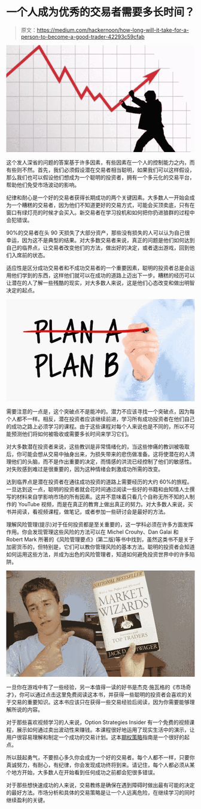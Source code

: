 # 一个人成为优秀的交易者需要多长时间？

> 原文：<https://medium.com/hackernoon/how-long-will-it-take-for-a-person-to-become-a-good-trader-42293c59cfab>

![](img/7eb6bbde4129f808089a6d621197680d.png)

这个发人深省的问题的答案基于许多因素，有些因素在一个人的控制能力之内，而有些则不然。首先，我们必须假设潜在交易者相当聪明，如果我们可以这样假设，那么我们也可以假设他们想成为一个聪明的投资者，拥有一个多元化的交易平台，帮助他们免受市场波动的影响。

纪律和耐心是一个好的交易者获得长期成功的两个关键因素。大多数人一开始会成为一个糟糕的交易者，因为他们不知道更好的交易方式，可能会买顶卖底，只有在窗口有绿灯亮的时候才会买入。新交易者在学习投机和如何把你扔进狼群的过程中会犯错误。

90%的交易者在头 90 天损失了大部分资产，那些没有损失的人可以认为自己很幸运，因为这不是典型的结果。对大多数交易者来说，真正的问题是他们如何达到自己的临界点，让交易者改变他们的方法，做出好的决定，或者退出游戏，回到他们入席前的状态。

适应性是区分成功交易者和不成功交易者的一个重要因素，聪明的投资者总是会运用他们学到的东西，这样他们就可以在成功的道路上迈出下一步。糟糕的经历可以让潜在的人了解一些残酷的现实，对大多数人来说，这是他们心态改变和做出明智决定的起点。

![](img/5f10db870be99ba282b33a0d3fbaeea4.png)

需要注意的一点是，这个突破点不是能冲的。潜力不应该寻找一个突破点，因为每个人都不一样。相反，潜在投资者应该继续前进，学习所有成功投资者在他们自己的成功之路上必须学习的课程。由于这些课程对每个人来说也是不同的，所以不可能预测他们将如何被吸收或需要多长时间来学习它们。

对大多数潜在投资者来说，这些教训是非常情绪化的，当这些惨痛的教训被吸取后，你可能会想从交易中抽身出来，为损失带来的悲伤做准备。这将使潜在的人清理他们的头脑，而不是作出重要的决定，而情感的洪流已经控制了他们的敏感性。对失败感到难过是很重要的，因为这种情绪会刺激成功所需的改变。

达到临界点是潜在投资者在通往成功投资的道路上需要经历的大约 60%的旅程。一旦达到这一点，聪明的投资者就会花时间通过阅读一些好的书籍和由知情人士撰写的材料来自学影响市场的所有因素。这并不意味着只看几个自称无所不知的人制作的 YouTube 视频，而是在真正的教育上做出真正的努力。对大多数人来说，买书并阅读，看视频课程，做笔记，或者参加一些研讨会是最好的方法。

理解风险管理(提示)对于任何投资都是至关重要的，这一学科必须在许多方面发挥作用。你会发现管理这些风险的方法可以在 Michel Crouhy、Dan Galai 和 Robert Mark 所著的《风险管理要点》(第二版)等书中找到，虽然这类书不是关于加密货币的，但特别是，它们可以教你管理风险的基本方法。聪明的投资者会知道如何运用这些方法，并成为出色的风险管理者，知道如何避免投资世界中的许多陷阱。

![](img/65f148c3ed0e4591dae194ea7fa457af.png)

一旦你在游戏中有了一些经验，另一本值得一读的好书是杰克·施瓦格的《市场奇才》，你可以通过点击这里免费阅读这本书，并获得一些聪明的投资者会喜欢的关于交易的重要知识。这本书应该只在获得一些交易经验后阅读，因为你需要能够理解所说的内容。

对于那些喜欢视频学习的人来说，Option Strategies Insider 有一个免费的视频课程，展示如何通过卖出波动性来赚钱。本课程很好地运用了现实生活中的演示，让用户很容易理解和制定一个成功的交易计划。这本[期权策略](https://optionstrategiesinsider.com/blog/28-option-strategies-that-all-options-traders-should-know/)指南是一个很好的起点。

所以鼓起勇气，不要担心多久你会成为一个好的交易者。每个人都不一样，只要你真诚努力，有耐心，有纪律，你会发现成功终将到来。请记住，每个人都必须从某个地方开始，大多数人在开始看到任何成功之前都会犯很多错误。

对于那些想快速成功的人来说，交易教练是确保在遇到障碍时做出最有可能的决定的最好方法。市场分析和具体的交易策略是让一个人远离危险，在继续学习的同时继续盈利的关键。